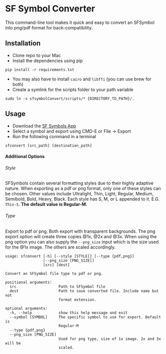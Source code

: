 # SF Symbol Converter
This command-line tool makes it quick and easy to convert an SFSymbol into png/pdf format for back-compatibility.

## Installation
- Clone repo to your Mac
- Install the dependencies using pip
```
pip install -r requirements.txt
```
- You may also have to install `cairo` and `libffi` (you can use brew for both)
- Create a symlink for the scripts folder to your path variable
```
sudo ln -s sfsymbolConvert/scripts/* {DIRECTORY_TO_PATH}/.
```

## Usage
- Download the [SF Symbols App](https://developer.apple.com/sf-symbols/)
- Select a symbol and export using CMD-E or File -> Export
- Run the following command in a terminal
```
sfconvert [src_path] [destination_path] 
```

#### Additional Options
###### Style
SFSymbols contain several formatting styles due to their highly adaptive nature. When exporting as a pdf or png format, only one of these styles can be chosen. Other values include Ultralight, Thin, Light, Regular, Medium, Semibold, Bold, Heavy, Black. Each style has S, M, or L appended to it. E.G. `Thin-S`. **The default value is Regular-M.**

###### Type
Export to pdf or png. Both export with transparent backgrounds. The png export option will create three copies @1x, @2x and @3x. When using the png option you can also supply the `--png_size` input which is the size used for the @1x image. The others are scaled accordingly.
 
```
usage: sfconvert [-h] [--style [STYLE]] [--type {pdf,png}]
                 [--png_size [PNG_SIZE]]
                 [src] [dest]

Convert an SFSymbol file type to pdf or png.

positional arguments:
  src                   Path to SFSymbol file
  dest                  Path to save converted file. Include name but not
                        format extension.

optional arguments:
  -h, --help            show this help message and exit
  --symbol [SYMBOL]     The specific symbol to use for export. Default is
                        Regular-M
  --type {pdf,png}
  --png_size [PNG_SIZE]
                        Used for png type, size of 1x image. 2x and 3x will be
                        scaled.
```

